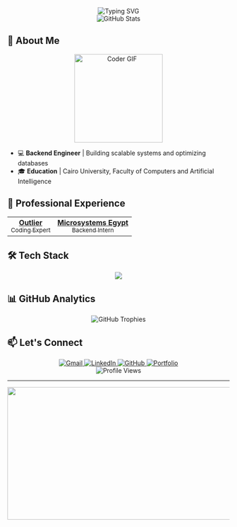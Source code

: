 <div align="center">
  <img src="https://readme-typing-svg.demolab.com?font=Fira+Code&weight=500&size=24&duration=4000&pause=800&color=56BBF7&width=435&lines=Hi%2C+I+am+a+Backend+Engineer;Welcome+to+my+GitHub!" alt="Typing SVG" />
</div>

<div align="center">
  <img src="https://github-readme-stats.vercel.app/api?username=RealOrangeKun&show_icons=true&theme=radical&hide=contribs" alt="GitHub Stats" />
  <!-- <img src="https://github-readme-streak-stats.herokuapp.com?user=RealOrangeKun&theme=radical" alt="GitHub Streak Stats" /> -->
</div>

## 🚀 About Me

<div align="center">
  <img src="https://media.giphy.com/media/juua9i2c2fA0AIp2iq/giphy.gif" alt="Coder GIF" width="200">
</div>

- 💻 **Backend Engineer** | Building scalable systems and optimizing databases
- 🎓 **Education** | Cairo University, Faculty of Computers and Artificial Intelligence



## 💼 Professional Experience

<div align="center">
  <table>
    <tr>
      <td align="center">
        <a href="https://outlier.ai/">
          <b>Outlier</b>
          <br>
          <sub>Coding Expert</sub>
        </a>
      </td>
      <td align="center">
        <a href="https://www.microsystems-eg.com/">
          <b>Microsystems Egypt</b>
          <br>
          <sub>Backend Intern</sub>
        </a>
      </td>
    </tr>
  </table>
</div>

## 🛠️ Tech Stack

<div align="center">
  <img src="https://skillicons.dev/icons?i=express,dotnet,cpp,cs,python,java,js,docker,redis,gcp,nginx,mysql,mongodb,bash" />
</div>

## 📊 GitHub Analytics

<div align="center">
  <img src="https://github-profile-trophy.vercel.app/?username=RealOrangeKun&theme=radical&no-frame=true&no-bg=true&margin-w=4" alt="GitHub Trophies" />
</div>

## 📫 Let's Connect

<div align="center">
  <a href="mailto:yousseftarekali04@gmail.com">
    <img src="https://img.shields.io/badge/Gmail-D14836?style=for-the-badge&logo=gmail&logoColor=white" alt="Gmail"/>
  </a>
  <a href="https://www.linkedin.com/in/yousef-tarek-ali/">
    <img src="https://img.shields.io/badge/LinkedIn-0077B5?style=for-the-badge&logo=linkedin&logoColor=white" alt="LinkedIn"/>
  </a>
  <a href="https://github.com/RealOrangeKun">
    <img src="https://img.shields.io/badge/GitHub-100000?style=for-the-badge&logo=github&logoColor=white" alt="GitHub"/>
  </a>

  <a href="https://youssef-tarek-portfolio.web.app/">
    <img src="https://img.shields.io/badge/Portfolio-FF5722?style=for-the-badge&logo=firebase&logoColor=white" alt="Portfolio"/>
  </a>
</div>

<div align="center">
  <img src="https://komarev.com/ghpvc/?username=RealOrangeKun&label=Profile%20views&color=0e75b6&style=flat" alt="Profile Views" />
</div>

---

<div align="center">
  <img src="https://media.giphy.com/media/3oKIPnAiaMCws8nOsE/giphy.gif" width="600" height="300"/>
</div>
